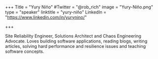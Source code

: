 +++
Title = "Yury Niño"
#Twitter = "@rob_rich"
image = "Yury-Niño.png"
type = "speaker"
linktitle = "yury-niño"
LinkedIn = "https://www.linkedin.com/in/yurynino/"


+++

Site Reliability Engineer, Solutions Architect and Chaos Engineering Advocate. Loves building software applications, reading blogs, writing articles, solving hard performance and resilience issues and teaching software concepts.




